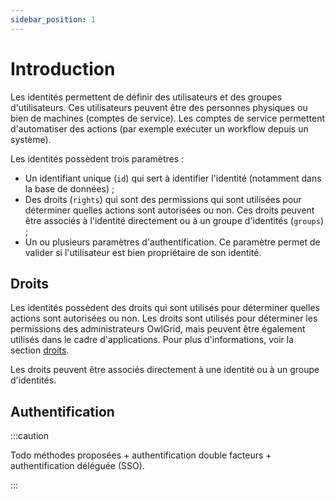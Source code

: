 ```yaml
---
sidebar_position: 1
---
```


# Introduction

Les identités permettent de définir des utilisateurs et des groupes d'utilisateurs. Ces utilisateurs peuvent être des personnes physiques ou bien de machines (comptes de service). Les comptes de service permettent d'automatiser des actions (par exemple exécuter un workflow depuis un système).

Les identités possèdent trois paramètres :
- Un identifiant unique (`id`) qui sert à identifier l'identité (notamment dans la base de données) ;
- Des droits (`rights`) qui sont des permissions qui sont utilisées pour déterminer quelles actions sont autorisées ou non. Ces droits peuvent être associés à l'identité directement ou à un groupe d'identités (`groups`) ;
- Un ou plusieurs paramètres d'authentification. Ce paramètre permet de valider si l'utilisateur est bien propriétaire de son identité.

## Droits

Les identités possèdent des droits qui sont utilisés pour déterminer quelles actions sont autorisées ou non. Les droits sont utilisés pour déterminer les permissions des administrateurs OwlGrid, mais peuvent être également utilisés dans le cadre d'applications. Pour plus d'informations, voir la section [droits](/docs/administrate/rights).

Les droits peuvent être associés directement à une identité ou à un groupe d'identités.

## Authentification

:::caution

Todo méthodes proposées + authentification double facteurs + authentification déléguée (SSO).

:::